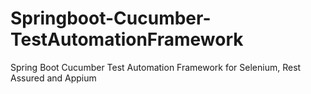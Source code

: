 # Springboot-Cucumber-TestAutomationFramework
Spring Boot Cucumber Test Automation Framework for Selenium, Rest Assured and Appium



